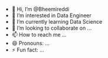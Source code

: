 - 👋 Hi, I’m @Bheemireddi
- 👀 I’m interested in Data Engineer 
- 🌱 I’m currently learning Data Science 
- 💞️ I’m looking to collaborate on ...
- 📫 How to reach me ...
- 😄 Pronouns: ...
- ⚡ Fun fact: ...

<!---
Bheemiredi/Bheemiredi is a ✨ special ✨ repository because its `README.md` (this file) appears on your GitHub profile.
You can click the Preview link to take a look at your changes.
--->

